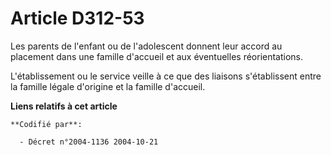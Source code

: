 # Article D312-53

Les parents de l'enfant ou de l'adolescent donnent leur accord au placement dans une famille d'accueil et aux éventuelles
réorientations.

L'établissement ou le service veille à ce que des liaisons s'établissent entre la famille légale d'origine et la famille
d'accueil.

**Liens relatifs à cet article**

	**Codifié par**:

	  - Décret n°2004-1136 2004-10-21
